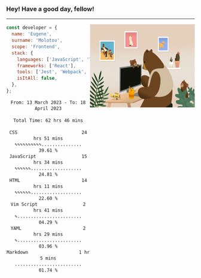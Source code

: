 ### Hey! Have a good day, fellow!
---
<img align='right' alt='GIF' vertical-align='center' src='./src/giphy.gif' width='280px' height='222px'/>

```javascript
const developer = {
  name: 'Eugene',
  surname: 'Molotov',
  scope: 'Frontend',
  stack: {
    languages: ['JavaScript', 'TypeScript'],
    frameworks: ['React'],
    tools: ['Jest', 'Webpack', 'Sass'],
    isItAll: false,
  },
};
```

<div align="center">
<!--START_SECTION:waka-->

```text
From: 13 March 2023 - To: 18 April 2023

Total Time: 62 hrs 46 mins

CSS                        24 hrs 51 mins  ✎✎✎✎✎✎✎✎✎✎...............   39.61 %
JavaScript                 15 hrs 34 mins  ✎✎✎✎✎✎...................   24.81 %
HTML                       14 hrs 11 mins  ✎✎✎✎✎✎...................   22.60 %
Vim Script                 2 hrs 41 mins   ✎........................   04.29 %
YAML                       2 hrs 29 mins   ✎........................   03.96 %
Markdown                   1 hr 5 mins     .........................   01.74 %
```

<!--END_SECTION:waka-->

